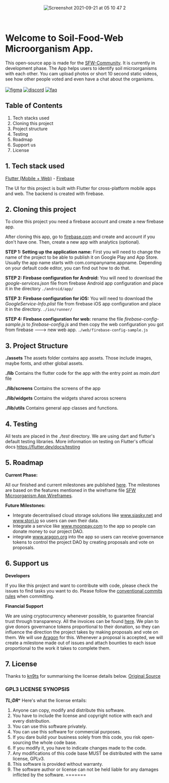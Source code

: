 <p align="center"> 
<img src="https://user-images.githubusercontent.com/52453582/134106131-da0dc609-4d1c-46e2-9786-f8cf0b2b851e.png" alt="Screenshot 2021-09-21 at 05 10 47 2"/> 
 </p>
</br>

# Welcome to Soil-Food-Web Microorganism App.
This open-source app is made for the [SFW-Community](https://www.soilfoodweb.com/). It is currently in development phase. The App helps users to identify soil microorganisms with each other. You cam upload photos or short 10 second static videos, see how other people voted and even have a chat about the organisms. </br>
</br>
[![figma](https://user-images.githubusercontent.com/52453582/134105644-92379e2b-eb88-43c5-9eb5-7e3b8f1fc3f9.png)](https://www.figma.com/proto/QMm6yXvIhIDIcTLM4nfMEY/SFW-Microorganisms-App?node-id=716%3A3346&scaling=min-zoom&page-id=4%3A0) 
[![discord](https://user-images.githubusercontent.com/52453582/134105526-58408c2f-e6df-422b-9e81-758b2387e3ed.png)](https://discord.gg/ddejrzzFBb)
[![faq](https://user-images.githubusercontent.com/52453582/134108903-86e219d9-abe1-4718-8b06-8ea071d6a7aa.png)](https://github.com/mylife-plus/SFW-Microorganism-App/wiki)



## Table of Contents

 1. Tech stacks used
 2. Cloning this project
 3. Project structure
 4. Testing
 5. Roadmap
 6. Support us
 7. License


## 1. Tech stack used

[Flutter (Mobile + Web)](https://flutter.dev/) - [Firebase](https://firebase.google.com/)

The UI for this project is built with Flutter for cross-platform mobile apps and web. The backend is created with firebase. 



## 2. Cloning this project

To clone this project you need a firebase account and create a new firebase app.

After cloning this app, go to [firebase.com](https://firebase.com) and create and account if you don't have one. Then, create a new app with analytics (optional).

**STEP 1: Setting up the application name:**
First you will need to change the name of the project to be able to publish it on Google Play and App Store. Usually the app name starts with com.companyname.appname. Depending on your default code editor, you can find out how to do that.

**STEP 2: Firebase configuration for Android:**
You will need to download the *google-services.json* file from firebase Android app configuration  and place it in the directory
`./android/app/`

**STEP 3: Firebase configuration for iOS:**
You will need to download the *GoogleService-Info.plist* file from firebase iOS app configuration and place it in the directory.
`./ios/runner/`

**STEP 4: Firebase configuration for web:**
rename the file *firebase-config-sample.js* to *firebase-config.js* and then copy the web configuration you got from firebase ---> new web app.
`./web/firebase-config-sample.js`



## 3. Project Structure

**./assets**
The assets folder contains app assets. Those include images, maybe fonts, and other global assets.

**./lib**
Contains the flutter code for the app with the entry point as *main.dart* file

**./lib/screens**
Contains the screens of the app

**./lib/widgets**
Contains the widgets shared across screens

**./lib/utils**
Contains general app classes and functions.



## 4. Testing
All tests are placed in the *./test* directory. We are using dart and flutter's default testing libraries. More information on testing on Flutter's official docs https://flutter.dev/docs/testing



## 5. Roadmap

**Current Phase:** 

All our finished and current milestones are published [here](https://github.com/mylife-plus/SFW-Microorganism-App/milestones). The milestones are based on the features mentioned in the wireframe file [SFW Microorganism App Wireframes](https://drive.google.com/file/d/1a_gFOeLnrD9907lD4xzv-vF1aDkN3X6V/view?usp=sharing).

**Future Milestones:** 

- Integrate decentralised cloud storage solutions like www.siasky.net and www.storj.io so users can own their data. 
- Integrate a service like www.moonpay.com to the app so people can donate money to our project DAO.
- integrate www.aragon.org into the app so users can receive governance tokens to control the project DAO by creating proposals and vote on proposals.  



## 6. Support us

**Developers**

If you like this project and want to contribute with code, please check the issues to find tasks you want to do. Please follow the [conventional commits rules](https://www.conventionalcommits.org/en/v1.0.0/) when committing. 

**Financial Support**

We are using cryptocurrency whenever possible, to guarantee financial trust through transparency. All the invoices can be found [here](https://docs.google.com/spreadsheets/d/1YpBcWnIJo6QBekfoUGzOmU0x7lZTHRxWNk-1TIoKSA8/edit?usp=sharing). We plan to give donors governance tokens proportional to their donation, so they can influence the direction the project takes by making proposals and vote on them. We will use [Aragon](https://aragon.org/) for this. Whenever a proposal is accepted, we will create a milestone made out of issues and attach bounties to each issue proportional to the work it takes to complete them.





## 7. License

Thanks to [kn9ts](https://gist.github.com/kn9ts) for summarising the license details below. [Original Source](https://gist.github.com/kn9ts/cbe95340d29fc1aaeaa5dd5c059d2e60)

### GPL3 LICENSE SYNOPSIS

**_TL;DR_*** Here's what the license entails:

1. Anyone can copy, modify and distribute this software.
2. You have to include the license and copyright notice with each and every distribution.
3. You can use this software privately.
4. You can use this software for commercial purposes.
5. If you dare build your business solely from this code, you risk open-sourcing the whole code base.
6. If you modify it, you have to indicate changes made to the code.
7. Any modifications of this code base MUST be distributed with the same license, GPLv3.
8. This software is provided without warranty.
9. The software author or license can not be held liable for any damages inflicted by the software.
=======
